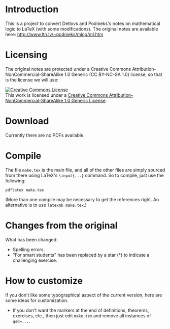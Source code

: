 # Introduction

This is a project to convert Detlovs and Podnieks's notes on mathematical logic to LaTeX (with some modifications).
The original notes are available here: http://www.ltn.lv/~podnieks/mlog/ml.htm

# Licensing

The original notes are protected under a Creative Commons Attribution-NonCommercial-ShareAlike 1.0 Generic (CC BY-NC-SA 1.0) license, so that is the license we will use:

<a rel="license" href="http://creativecommons.org/licenses/by-nc-sa/1.0/"><img alt="Creative Commons License" style="border-width:0" src="http://i.creativecommons.org/l/by-nc-sa/1.0/88x31.png" /></a><br />This work is licensed under a <a rel="license" href="http://creativecommons.org/licenses/by-nc-sa/1.0/">Creative Commons Attribution-NonCommercial-ShareAlike 1.0 Generic License</a>.

# Download

Currently there are no PDFs available.

# Compile

The file `make.tex` is the main file, and all of the other files are simply sourced from there using LaTeX's `\input{...}` command.
So to compile, just use the following:

    pdflatex make.tex

(More than one compile may be necessary to get the references right.
An alternative is to use `latexmk make.tex`.)

# Changes from the original
What has been changed:

- Spelling errors.
- "For smart students" has been replaced by a star (\*) to indicate a challenging exercise.

# How to customize

If you don't like some typographical aspect of the current version, here are some ideas for customization.

- If you don't want the markers at the end of definitions, theorems, exercises, etc., then just edit `make.tex` and remove all instances of `qed=...`.
